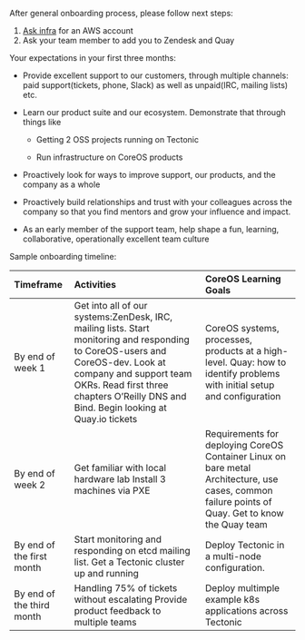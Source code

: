 After general onboarding process, please follow next steps:

1. [Ask infra](https://github.com/coreos-inc/infra/blob/master/REQUESTS.md) for an AWS account
2. Ask your team member to add you to Zendesk and Quay

Your expectations in your first three months:

* Provide excellent support to our customers, through multiple channels: paid support\(tickets, phone, Slack\) as well as unpaid\(IRC, mailing lists\) etc.

* Learn our product suite and our ecosystem. Demonstrate that through things like

  * Getting 2 OSS projects running on Tectonic

  * Run infrastructure on CoreOS products

* Proactively look for ways to improve support, our products, and the company as a whole

* Proactively build relationships and trust with your colleagues across the company so that you find mentors and grow your influence and impact.

* As an early member of the support team, help shape a fun, learning, collaborative, operationally excellent team culture

Sample onboarding timeline:

| Timeframe | Activities | CoreOS Learning Goals |
| :--- | :--- | :--- |
| By end of week 1 | Get into all of our systems:ZenDesk,    IRC, mailing lists.                                   Start monitoring and responding to      CoreOS-users and CoreOS-dev.             Look at company and support team    OKRs.                                                    Read first three chapters O’Reilly DNS and Bind.                                               Begin looking at Quay.io tickets | CoreOS systems, processes, products at a high-level.                                      Quay: how to identify problems with initial setup and configuration |
| By end of week 2 | Get familiar with local hardware lab      Install 3 machines via PXE | Requirements for deploying CoreOS    Container Linux on bare metal                                 Architecture, use cases, common         failure points of Quay.                          Get to know the Quay team |
| By end of the first month | Start monitoring and responding on      etcd mailing list.                                   Get a Tectonic cluster up and running | Deploy Tectonic in a multi-node configuration.  |
| By end of the third month | Handling 75% of tickets without escalating                                                        Provide product feedback to multiple   teams | Deploy multimple example k8s             applications across Tectonic                   |



